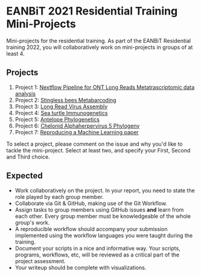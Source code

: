 # EANBiT 2021 Residential Training Mini-Projects

Mini-projects for the residential training. As part of the EANBiT Residential training 2022, you will collaboratively work on mini-projects in groups of at least 4. 

## Projects
1. Project 1: [Nextflow Pipeline for ONT Long Reads Metatrascriptomic data analysis](Project_1.md)
2. Project 2: [Stingless bees Metabarcoding](Project_2.md)
3. Project 3: [Long Read Virus Assembly](Project_3.md)
4. Project 4: [Sea turtle Immunogenetics](Project_4.md)
5. Project 5: [Antelope Phylogenetics](Project_5.md)
6. Project 6: [Chelonid Alphaherpervirus 5 Phylogeny](Project_6.md)
7. Project 7: [Reproducing a Machine Learning paper](Project_7.md)

To select a project, please comment on the issue and why you'd like to tackle the mini-project. Select at least two, and specify your First, Second and Third choice. 
## Expected
- Work collaboratively on the project. In your report, you need to state the role played by each group member.
- Collaborate via Git & GitHub, making use of the Git Workflow.
- Assign tasks to group members using GitHub issues **and** learn from each other. Every group member must be knowledgeable of the whole group's work.
- A reproducible workflow should accompany your submission implemented using the workflow languages you were taught during the training.
- Document your scripts in a nice and informative way. Your scripts, programs, workflows, etc, will be reviewed as a critical part of the project assessment.
- Your writeup should be complete with visualizations.

